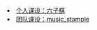 <li><a href="https://github.com/ky-sfms/Six-Stone-Master.git">个人课设：六子棋</a>
</li>
<li><a href="https://github.com/ky-sfms/music_stampede.git">团队课设：music_stample</a>
    </li>